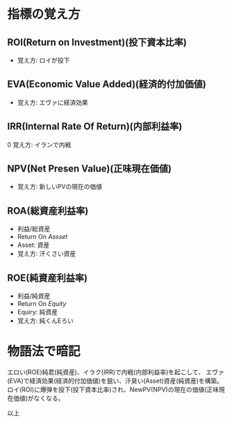 # 指標の覚え方

## ROI(Return on Investment)(投下資本比率)

- 覚え方: ロイが投下

## EVA(Economic Value Added)(経済的付加価値)

- 覚え方: エヴァに経済効果

## IRR(Internal Rate Of Return)(内部利益率)

0 覚え方: イランで内戦

## NPV(Net Presen Value)(正味現在価値)

- 覚え方: 新しいPVの現在の価値

## ROA(総資産利益率)

- 利益/総資産
- Return On *Assset*
- Asset: 資産
- 覚え方: 汗くさい資産

## ROE(純資産利益率)

- 利益/純資産
- Return On *Equity*
- Equiry: 純資産
- 覚え方: 純くんEろい

# 物語法で暗記

エロい(ROE)純君(純資産)、イラク(IRR)で内戦(内部利益率)を起こして、
エヴァ(EVA)で経済効果(経済的付加価値)を狙い、汗臭い(Asset)資産(純資産)を構築。
ロイ(ROI)に爆弾を投下(投下資本比率)され、NewPV(NPV)の現在の価値(正味現在価値)がなくなる。

以上
